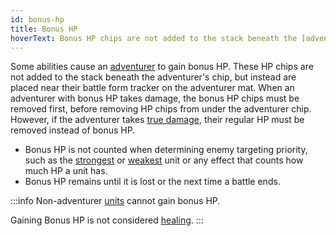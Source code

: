 ```yaml
---
id: bonus-hp
title: Bonus HP
hoverText: Bonus HP chips are not added to the stack beneath the [adventurer's](/docs/glossary/adventurer) chip, but instead are placed near their battle form tracker on the adventurer mat.
---
```


Some abilities cause an [adventurer](/docs/glossary/adventurer) to gain bonus HP. These HP chips are not added to the stack beneath the adventurer's chip, but instead are placed near their battle form tracker on the adventurer mat. When an adventurer with bonus HP takes damage, the bonus HP chips must be removed first, before removing HP chips from under the adventurer chip. However, if the adventurer takes [true damage](/docs/glossary/true-damage), their regular HP must be removed instead of bonus HP.

- Bonus HP is not counted when determining enemy targeting priority, such as the [strongest](/docs/glossary/strongest) or [weakest](/docs/glossary/weakest) unit or any effect that counts how much HP a unit has.
- Bonus HP remains until it is lost or the next time a battle ends.

:::info
Non-adventurer [units](/docs/glossary/unit) cannot gain bonus HP.

Gaining Bonus HP is not considered [healing](/docs/glossary/).
:::

